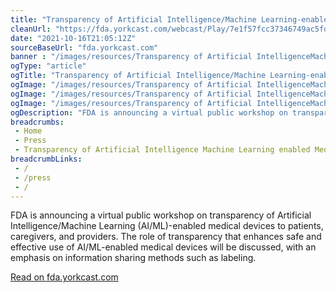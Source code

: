 ```yaml
--- 
title: "Transparency of Artificial Intelligence/Machine Learning-enabled Medical Devices"
cleanUrl: "https://fda.yorkcast.com/webcast/Play/7e1f57fcc37346749ac5fd50996cccb81d"
date: "2021-10-16T21:05:12Z"
sourceBaseUrl: "fda.yorkcast.com"
banner : "/images/resources/Transparency of Artificial IntelligenceMachine Learningenabled Medical Devices.jpg"
ogType: "article"
ogTitle: "Transparency of Artificial Intelligence/Machine Learning-enabled Medical Devices"
ogImage: "/images/resources/Transparency of Artificial IntelligenceMachine Learningenabled Medical Devices.jpg"
ogImage: "/images/resources/Transparency of Artificial IntelligenceMachine Learningenabled Medical Devices.jpg"
ogImage: "/images/resources/Transparency of Artificial IntelligenceMachine Learningenabled Medical Devices.jpg"
ogDescription: "FDA is announcing a virtual public workshop on transparency of Artificial Intelligence/Machine Learning (AI/ML)-enabled medical devices to patients, caregivers, and providers. The role of transparency that enhances safe and effective use of AI/ML-enabled medical devices will be discussed, with an emphasis on information sharing methods such as labeling."
breadcrumbs:
 - Home
 - Press
 - Transparency of Artificial Intelligence Machine Learning enabled Medical Devices
breadcrumbLinks:
 - / 
 - /press
 - / 
---
```

FDA is announcing a virtual public workshop on transparency of Artificial Intelligence/Machine Learning (AI/ML)-enabled medical devices to patients, caregivers, and providers. The role of transparency that enhances safe and effective use of AI/ML-enabled medical devices will be discussed, with an emphasis on information sharing methods such as labeling.  
  
[Read on fda.yorkcast.com](https://fda.yorkcast.com/webcast/Play/7e1f57fcc37346749ac5fd50996cccb81d)
